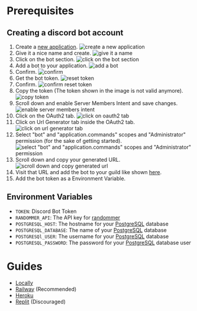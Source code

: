 # Prerequisites

## Creating a discord bot account
1. Create a [new application](https://discord.com/developers/applications).
![create a new application](/img/prerequisites/new_application.png)
1. Give it a nice name and create.
![give it a name](/img/prerequisites/name.png)
1. Click on the bot section.
![click on the bot section](/img/prerequisites/bot_section.png)
1. Add a bot to your application.
![add a bot](/img/prerequisites/add_bot.png)
1. Confirm.
![confirm](/img/prerequisites/confirm.png)
1. Get the bot token.
![reset token](/img/prerequisites/reset_token.png)
1. Confirm.
![confirm reset token](/img/prerequisites/confirm_token.png)
1. Copy the token (The token shown in the image is not valid anymore).
![copy token](/img/prerequisites/copy_token.png)
1. Scroll down and enable Server Members Intent and save changes.
![enable server members intent](/img/prerequisites/enable_intent.png)
1. Click on the OAuth2 tab.
![click on oauth2 tab](/img/prerequisites/oauth2_tab.png)
1. Click on Url Generator tab inside the OAuth2 tab.
![click on url generator tab](/img/prerequisites/url_generator.png)
1. Select "bot" and "application.commands" scopes and "Administrator" permission (for the sake of getting started).
![select "bot" and "application.commands" scopes and "Administrator" permission](/img/prerequisites/scopes_permissions.png)  
1. Scroll down and copy your generated URL.
![scroll down and copy generated url](/img/prerequisites/copy_url.png)
1. Visit that URL and add the bot to your guild like shown [here](/#adding-our-public-bot).
1. Add the bot token as a Environment Variable.

## Environment Variables
- `TOKEN`: Discord Bot Token
- `RANDOMMER_API`: The API key for [randommer](https://randommer.io)
- `POSTGRESQL_HOST`: The hostname for your [PostgreSQL][1] database
- `POSTGRESQL_DATABASE`: The name of your [PostgreSQL][1] database
- `POSTGRESQl_USER`: The username for your [PostgreSQL][1] database
- `POSTGRESQL_PASSWORD`: The password for your [PostgreSQL][1] database user

[1]: https://www.postgresql.org/

# Guides
- [Locally](/hosting/local)
- [Railway](/hosting/railway) (Recommended)
- [Heroku](/hosting/heroku)
- [Replit](/hosting/replit) (Discouraged)
